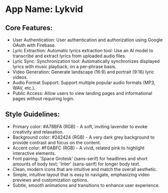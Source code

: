 # **App Name**: Lykvid

## Core Features:

- User Authentication: User authentication and authorization using Google OAuth with Firebase.
- Lyric Extraction: Automatic lyrics extraction tool: Use an AI model to transcribe and extract lyrics from uploaded audio files.
- Lyric Sync: Synchronization tool: Automatically synchronizes displayed lyrics with music playback, on a per-phrase basis.
- Video Generation: Generate landscape (16:9) and portrait (9:16) lyric videos.
- Audio Format Support: Support multiple popular audio formats (MP3, WAV, etc.).
- Public Access: Allow users to view landing pages and informational pages without requiring login.

## Style Guidelines:

- Primary color: #A78BFA (RGB) - A soft, inviting lavender to evoke creativity and relaxation.
- Background color: #242424 (RGB) - A very dark grey background to provide contrast and focus on the content.
- Accent color: #F0ABFC (RGB) - A vivid, related pink to highlight interactive elements.
- Font pairing: 'Space Grotesk' (sans-serif) for headlines and short amounts of body text; 'Inter' (sans-serif) for longer body text.
- Clean, modern icons that are intuitive and match the overall aesthetic.
- Simple, intuitive layout that is easy to navigate, emphasizing video previews and customization options.
- Subtle, smooth animations and transitions to enhance user experience.
